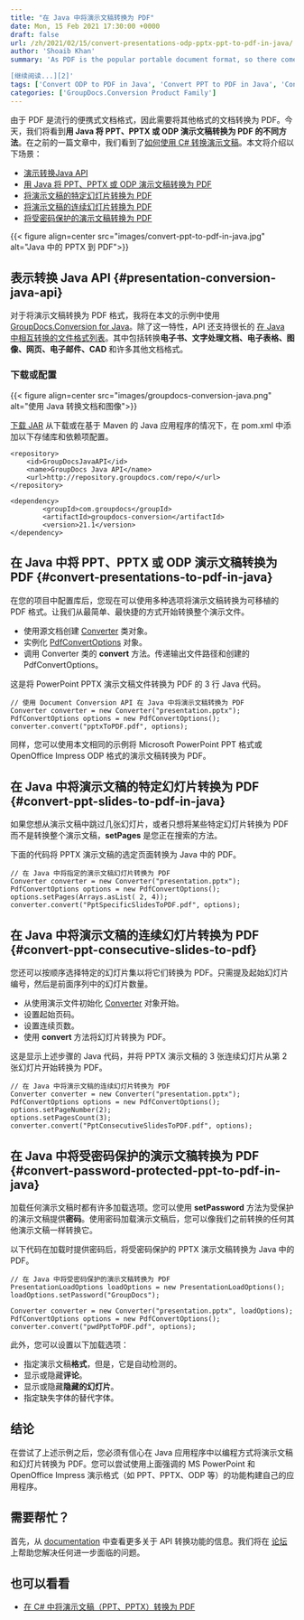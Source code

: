 ```yaml
---
title: "在 Java 中将演示文稿转换为 PDF"
date: Mon, 15 Feb 2021 17:30:00 +0000
draft: false
url: /zh/2021/02/15/convert-presentations-odp-pptx-ppt-to-pdf-in-java/
author: 'Shoaib Khan'
summary: 'As PDF is the popular portable document format, so there comes the need to convert documents of other formats to PDF. Today, we will see **different ways to convert PPT, PPTX, or ODP presentations to PDF in Java**. In an earlier post, we have seen [how to convert presentations using C#][1].

[继续阅读...][2]'
tags: ['Convert ODP to PDF in Java', 'Convert PPT to PDF in Java', 'Convert PPTX to PDF in Java', 'Convert Presentation to PDF in Java']
categories: ['GroupDocs.Conversion Product Family']
---
```


由于 PDF 是流行的便携式文档格式，因此需要将其他格式的文档转换为 PDF。今天，我们将看到**用 Java 将 PPT、PPTX 或 ODP 演示文稿转换为 PDF 的不同方法**。在之前的一篇文章中，我们看到了[如何使用 C# 转换演示文稿][3]。本文将介绍以下场景：

* [演示转换Java API][4]
* [用 Java 将 PPT、PPTX 或 ODP 演示文稿转换为 PDF][5]
* [将演示文稿的特定幻灯片转换为 PDF][6]
* [将演示文稿的连续幻灯片转换为 PDF][7]
* [将受密码保护的演示文稿转换为 PDF][8]



{{< figure align=center src="images/convert-ppt-to-pdf-in-java.jpg" alt="Java 中的 PPTX 到 PDF">}}


## 表示转换 Java API {#presentation-conversion-java-api}

对于将演示文稿转换为 PDF 格式，我将在本文的示例中使用 [GroupDocs.Conversion for Java][9]。除了这一特性，API 还支持很长的 [在 Java 中相互转换的文件格式列表][10]。其中包括转换**电子书、文字处理文档、电子表格、图像、网页、电子邮件、CAD** 和许多其他文档格式。

### 下载或配置



{{< figure align=center src="images/groupdocs-conversion-java.png" alt="使用 Java 转换文档和图像">}}


[下载 JAR][11] 从下载或在基于 Maven 的 Java 应用程序的情况下，在 pom.xml 中添加以下存储库和依赖项配置。

```
<repository>
	<id>GroupDocsJavaAPI</id>
	<name>GroupDocs Java API</name>
	<url>http://repository.groupdocs.com/repo/</url>
</repository>
```
```
<dependency>
        <groupId>com.groupdocs</groupId>
        <artifactId>groupdocs-conversion</artifactId>
        <version>21.1</version> 
</dependency>
```

## 在 Java 中将 PPT、PPTX 或 ODP 演示文稿转换为 PDF {#convert-presentations-to-pdf-in-java}

在您的项目中配置库后，您现在可以使用多种选项将演示文稿转换为可移植的 PDF 格式。让我们从最简单、最快捷的方式开始转换整个演示文件。

* 使用源文档创建 [Converter][12] 类对象。
* 实例化 [PdfConvertOptions][13] 对象。
* 调用 Converter 类的 **convert** 方法。传递输出文件路径和创建的 PdfConvertOptions。

这是将 PowerPoint PPTX 演示文稿文件转换为 PDF 的 3 行 Java 代码。

```
// 使用 Document Conversion API 在 Java 中将演示文稿转换为 PDF
Converter converter = new Converter("presentation.pptx");
PdfConvertOptions options = new PdfConvertOptions();
converter.convert("pptxToPDF.pdf", options);
```

同样，您可以使用本文相同的示例将 Microsoft PowerPoint PPT 格式或 OpenOffice Impress ODP 格式的演示文稿转换为 PDF。

## 在 Java 中将演示文稿的特定幻灯片转换为 PDF {#convert-ppt-slides-to-pdf-in-java}

如果您想从演示文稿中跳过几张幻灯片，或者只想将某些特定幻灯片转换为 PDF 而不是转换整个演示文稿，**setPages** 是您正在搜索的方法。

下面的代码将 PPTX 演示文稿的选定页面转换为 Java 中的 PDF。

```
// 在 Java 中将指定的演示文稿幻灯片转换为 PDF
Converter converter = new Converter("presentation.pptx");
PdfConvertOptions options = new PdfConvertOptions();
options.setPages(Arrays.asList( 2, 4));
converter.convert("PptSpecificSlidesToPDF.pdf", options);
```

## 在 Java 中将演示文稿的连续幻灯片转换为 PDF {#convert-ppt-consecutive-slides-to-pdf}

您还可以按顺序选择特定的幻灯片集以将它们转换为 PDF。只需提及起始幻灯片编号，然后是前面序列中的幻灯片数量。

* 从使用演示文件初始化 [Converter][14] 对象开始。
* 设置起始页码。
* 设置连续页数。
* 使用 **convert** 方法将幻灯片转换为 PDF。

这是显示上述步骤的 Java 代码，并将 PPTX 演示文稿的 3 张连续幻灯片从第 2 张幻灯片开始转换为 PDF。

```
// 在 Java 中将演示文稿的连续幻灯片转换为 PDF
Converter converter = new Converter("presentation.pptx");
PdfConvertOptions options = new PdfConvertOptions();
options.setPageNumber(2);
options.setPagesCount(3);
converter.convert("PptConsecutiveSlidesToPDF.pdf", options);
```

## 在 Java 中将受密码保护的演示文稿转换为 PDF {#convert-password-protected-ppt-to-pdf-in-java}

加载任何演示文稿时都有许多加载选项。您可以使用 **setPassword** 方法为受保护的演示文稿提供**密码**。使用密码加载演示文稿后，您可以像我们之前转换的任何其他演示文稿一样转换它。

以下代码在加载时提供密码后，将受密码保护的 PPTX 演示文稿转换为 Java 中的 PDF。

```
// 在 Java 中将受密码保护的演示文稿转换为 PDF
PresentationLoadOptions loadOptions = new PresentationLoadOptions();
loadOptions.setPassword("GroupDocs");

Converter converter = new Converter("presentation.pptx", loadOptions);
PdfConvertOptions options = new PdfConvertOptions();
converter.convert("pwdPptToPDF.pdf", options);
```

此外，您可以设置以下加载选项：

* 指定演示文稿**格式**，但是，它是自动检测的。
* 显示或隐藏**评论**。
* 显示或隐藏**隐藏的幻灯片**。
* 指定缺失字体的替代字体。

## 结论

在尝试了上述示例之后，您必须有信心在 Java 应用程序中以编程方式将演示文稿和幻灯片转换为 PDF。您可以尝试使用上面强调的 MS PowerPoint 和 OpenOffice Impress 演示格式（如 PPT、PPTX、ODP 等）的功能构建自己的应用程序。

## 需要帮忙？

首先，从 [documentation][15] 中查看更多关于 API 转换功能的信息。我们将在 [论坛][16] 上帮助您解决任何进一步面临的问题。

## 也可以看看

* [在 C# 中将演示文稿（PPT、PPTX）转换为 PDF][17]







[1]: https://blog.groupdocs.com/2020/03/05/convert-presentations-pptx-ppt-to-pdf-in-csharp/
[2]: https://blog.groupdocs.com/2021/02/15/convert-presentations-odp-pptx-ppt-to-pdf-in-java/
[3]: https://blog.groupdocs.com/2020/03/05/convert-presentations-pptx-ppt-to-pdf-in-csharp/
[4]: #presentation-conversion-java-api
[5]: #convert-presentations-to-pdf-in-java
[6]: #convert-ppt-slides-to-pdf-in-java
[7]: #convert-ppt-consecutive-slides-to-pdf
[8]: #convert-password-protected-ppt-to-pdf-in-java
[9]: https://products.groupdocs.com/conversion/java
[10]: https://docs.groupdocs.com/conversion/java/supported-document-formats/
[11]: https://downloads.groupdocs.com/conversion/java
[12]: https://apireference.groupdocs.com/conversion/java/com.groupdocs.conversion/Converter
[13]: https://apireference.groupdocs.com/conversion/java/com.groupdocs.conversion.options.convert/PdfConvertOptions
[14]: https://apireference.groupdocs.com/conversion/java/com.groupdocs.conversion/Converter
[15]: https://docs.groupdocs.com/conversion/java
[16]: https://forum.groupdocs.com/c/conversion
[17]: https://blog.groupdocs.com/2020/03/05/convert-presentations-pptx-ppt-to-pdf-in-csharp/


